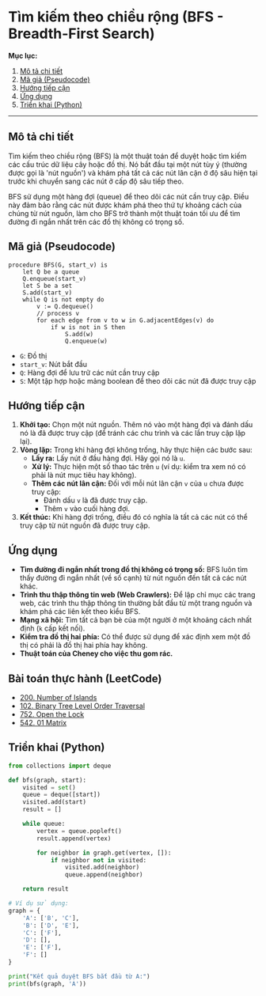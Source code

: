 
# Tìm kiếm theo chiều rộng (BFS - Breadth-First Search)

**Mục lục:**

1.  [Mô tả chi tiết](#mô-tả-chi-tiết)
2.  [Mã giả (Pseudocode)](#mã-giả-pseudocode)
3.  [Hướng tiếp cận](#hướng-tiếp-cận)
4.  [Ứng dụng](#ứng-dụng)
5.  [Triển khai (Python)](#triển-khai-python)

---

## Mô tả chi tiết

Tìm kiếm theo chiều rộng (BFS) là một thuật toán để duyệt hoặc tìm kiếm các cấu trúc dữ liệu cây hoặc đồ thị. Nó bắt đầu tại một nút tùy ý (thường được gọi là 'nút nguồn') và khám phá tất cả các nút lân cận ở độ sâu hiện tại trước khi chuyển sang các nút ở cấp độ sâu tiếp theo.

BFS sử dụng một hàng đợi (queue) để theo dõi các nút cần truy cập. Điều này đảm bảo rằng các nút được khám phá theo thứ tự khoảng cách của chúng từ nút nguồn, làm cho BFS trở thành một thuật toán tối ưu để tìm đường đi ngắn nhất trên các đồ thị không có trọng số.

## Mã giả (Pseudocode)

```
procedure BFS(G, start_v) is
    let Q be a queue
    Q.enqueue(start_v)
    let S be a set
    S.add(start_v)
    while Q is not empty do
        v := Q.dequeue()
        // process v
        for each edge from v to w in G.adjacentEdges(v) do
            if w is not in S then
                S.add(w)
                Q.enqueue(w)
```

*   `G`: Đồ thị
*   `start_v`: Nút bắt đầu
*   `Q`: Hàng đợi để lưu trữ các nút cần truy cập
*   `S`: Một tập hợp hoặc mảng boolean để theo dõi các nút đã được truy cập

## Hướng tiếp cận

1.  **Khởi tạo:** Chọn một nút nguồn. Thêm nó vào một hàng đợi và đánh dấu nó là đã được truy cập (để tránh các chu trình và các lần truy cập lặp lại).
2.  **Vòng lặp:** Trong khi hàng đợi không trống, hãy thực hiện các bước sau:
    *   **Lấy ra:** Lấy nút ở đầu hàng đợi. Hãy gọi nó là `u`.
    *   **Xử lý:** Thực hiện một số thao tác trên `u` (ví dụ: kiểm tra xem nó có phải là nút mục tiêu hay không).
    *   **Thêm các nút lân cận:** Đối với mỗi nút lân cận `v` của `u` chưa được truy cập:
        *   Đánh dấu `v` là đã được truy cập.
        *   Thêm `v` vào cuối hàng đợi.
3.  **Kết thúc:** Khi hàng đợi trống, điều đó có nghĩa là tất cả các nút có thể truy cập từ nút nguồn đã được truy cập.

## Ứng dụng

*   **Tìm đường đi ngắn nhất trong đồ thị không có trọng số:** BFS luôn tìm thấy đường đi ngắn nhất (về số cạnh) từ nút nguồn đến tất cả các nút khác.
*   **Trình thu thập thông tin web (Web Crawlers):** Để lập chỉ mục các trang web, các trình thu thập thông tin thường bắt đầu từ một trang nguồn và khám phá các liên kết theo kiểu BFS.
*   **Mạng xã hội:** Tìm tất cả bạn bè của một người ở một khoảng cách nhất định (`k` cấp kết nối).
*   **Kiểm tra đồ thị hai phía:** Có thể được sử dụng để xác định xem một đồ thị có phải là đồ thị hai phía hay không.
*   **Thuật toán của Cheney cho việc thu gom rác.**

## Bài toán thực hành (LeetCode)

*   [200. Number of Islands](https://leetcode.com/problems/number-of-islands/)
*   [102. Binary Tree Level Order Traversal](https://leetcode.com/problems/binary-tree-level-order-traversal/)
*   [752. Open the Lock](https://leetcode.com/problems/open-the-lock/)
*   [542. 01 Matrix](https://leetcode.com/problems/01-matrix/)

## Triển khai (Python)

```python
from collections import deque

def bfs(graph, start):
    visited = set()
    queue = deque([start])
    visited.add(start)
    result = []

    while queue:
        vertex = queue.popleft()
        result.append(vertex)

        for neighbor in graph.get(vertex, []):
            if neighbor not in visited:
                visited.add(neighbor)
                queue.append(neighbor)

    return result

# Ví dụ sử dụng:
graph = {
    'A': ['B', 'C'],
    'B': ['D', 'E'],
    'C': ['F'],
    'D': [],
    'E': ['F'],
    'F': []
}

print("Kết quả duyệt BFS bắt đầu từ A:")
print(bfs(graph, 'A'))
```

